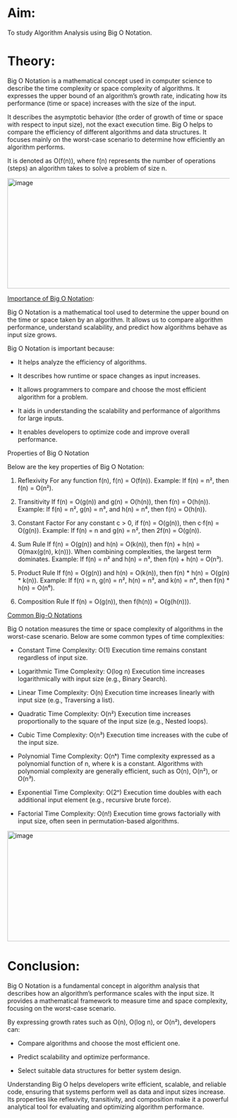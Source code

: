 # Aim:

To study Algorithm Analysis using Big O Notation.

# Theory:

Big O Notation is a mathematical concept used in computer science to describe the time complexity or space complexity of algorithms.
It expresses the upper bound of an algorithm’s growth rate, indicating how its performance (time or space) increases with the size of the input.

It describes the asymptotic behavior (the order of growth of time or space with respect to input size), not the exact execution time.
Big O helps to compare the efficiency of different algorithms and data structures.
It focuses mainly on the worst-case scenario to determine how efficiently an algorithm performs.

It is denoted as O(f(n)), where f(n) represents the number of operations (steps) an algorithm takes to solve a problem of size n.

<img width="850" height="250" alt="image" src="https://github.com/user-attachments/assets/1a25e40b-81c5-4dc5-a95a-a37f5b622563" />

<ins>Importance of Big O Notation</ins>:

Big O Notation is a mathematical tool used to determine the upper bound on the time or space taken by an algorithm.
It allows us to compare algorithm performance, understand scalability, and predict how algorithms behave as input size grows.

Big O Notation is important because:

+ It helps analyze the efficiency of algorithms.

+ It describes how runtime or space changes as input increases.

+ It allows programmers to compare and choose the most efficient algorithm for a problem.

+ It aids in understanding the scalability and performance of algorithms for large inputs.

+ It enables developers to optimize code and improve overall performance.

Properties of Big O Notation

Below are the key properties of Big O Notation:

1. Reflexivity
For any function f(n), f(n) = O(f(n)).
Example:
If f(n) = n², then f(n) = O(n²).

2. Transitivity
If f(n) = O(g(n)) and g(n) = O(h(n)), then f(n) = O(h(n)).
Example:
If f(n) = n², g(n) = n³, and h(n) = n⁴, then f(n) = O(h(n)).

3. Constant Factor
For any constant c > 0, if f(n) = O(g(n)), then c·f(n) = O(g(n)).
Example:
If f(n) = n and g(n) = n², then 2f(n) = O(g(n)).

4. Sum Rule
If f(n) = O(g(n)) and h(n) = O(k(n)), then f(n) + h(n) = O(max(g(n), k(n))).
When combining complexities, the largest term dominates.
Example:
If f(n) = n² and h(n) = n³, then f(n) + h(n) = O(n³).

5. Product Rule
If f(n) = O(g(n)) and h(n) = O(k(n)), then f(n) * h(n) = O(g(n) * k(n)).
Example:
If f(n) = n, g(n) = n², h(n) = n³, and k(n) = n⁴, then f(n) * h(n) = O(n⁶).

6. Composition Rule
If f(n) = O(g(n)), then f(h(n)) = O(g(h(n))).

<ins>Common Big-O Notations</ins>

Big O notation measures the time or space complexity of algorithms in the worst-case scenario.
Below are some common types of time complexities:

+ Constant Time Complexity: O(1)
Execution time remains constant regardless of input size.

+ Logarithmic Time Complexity: O(log n)
Execution time increases logarithmically with input size (e.g., Binary Search).

+ Linear Time Complexity: O(n)
Execution time increases linearly with input size (e.g., Traversing a list).

+ Quadratic Time Complexity: O(n²)
Execution time increases proportionally to the square of the input size (e.g., Nested loops).

+ Cubic Time Complexity: O(n³)
Execution time increases with the cube of the input size.

+ Polynomial Time Complexity: O(nᵏ)
Time complexity expressed as a polynomial function of n, where k is a constant.
Algorithms with polynomial complexity are generally efficient, such as O(n), O(n²), or O(n³).

+ Exponential Time Complexity: O(2ⁿ)
Execution time doubles with each additional input element (e.g., recursive brute force).

+ Factorial Time Complexity: O(n!)
Execution time grows factorially with input size, often seen in permutation-based algorithms.

<img width="850" height="250" alt="image" src="https://github.com/user-attachments/assets/aed3424c-9f88-483c-ba6e-750bc2f79e2e" />

# Conclusion:

Big O Notation is a fundamental concept in algorithm analysis that describes how an algorithm’s performance scales with the input size.
It provides a mathematical framework to measure time and space complexity, focusing on the worst-case scenario.

By expressing growth rates such as O(n), O(log n), or O(n²), developers can:

+ Compare algorithms and choose the most efficient one.

+ Predict scalability and optimize performance.

+ Select suitable data structures for better system design.

Understanding Big O helps developers write efficient, scalable, and reliable code, ensuring that systems perform well as data and input sizes increase.
Its properties like reflexivity, transitivity, and composition make it a powerful analytical tool for evaluating and optimizing algorithm performance.

